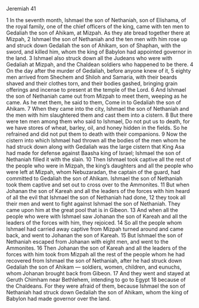 Jeremiah 41

1	In the seventh month, Ishmael the son of Nethaniah, son of Elishama, of the royal family, one of the chief officers of the king, came with ten men to Gedaliah the son of Ahikam, at Mizpah. As they ate bread together there at Mizpah,
2	Ishmael the son of Nethaniah and the ten men with him rose up and struck down Gedaliah the son of Ahikam, son of Shaphan, with the sword, and killed him, whom the king of Babylon had appointed governor in the land.
3	Ishmael also struck down all the Judeans who were with Gedaliah at Mizpah, and the Chaldean soldiers who happened to be there.
4	On the day after the murder of Gedaliah, before anyone knew of it,
5	eighty men arrived from Shechem and Shiloh and Samaria, with their beards shaved and their clothes torn, and their bodies gashed, bringing grain offerings and incense to present at the temple of the Lord.
6	And Ishmael the son of Nethaniah came out from Mizpah to meet them, weeping as he came. As he met them, he said to them, Come in to Gedaliah the son of Ahikam.
7	When they came into the city, Ishmael the son of Nethaniah and the men with him slaughtered them and cast them into a cistern.
8	But there were ten men among them who said to Ishmael, Do not put us to death, for we have stores of wheat, barley, oil, and honey hidden in the fields. So he refrained and did not put them to death with their companions.
9	Now the cistern into which Ishmael had thrown all the bodies of the men whom he had struck down along with Gedaliah was the large cistern that King Asa had made for defense against Baasha king of Israel; Ishmael the son of Nethaniah filled it with the slain.
10	Then Ishmael took captive all the rest of the people who were in Mizpah, the king’s daughters and all the people who were left at Mizpah, whom Nebuzaradan, the captain of the guard, had committed to Gedaliah the son of Ahikam. Ishmael the son of Nethaniah took them captive and set out to cross over to the Ammonites.
11	But when Johanan the son of Kareah and all the leaders of the forces with him heard of all the evil that Ishmael the son of Nethaniah had done,
12	they took all their men and went to fight against Ishmael the son of Nethaniah. They came upon him at the great pool that is in Gibeon.
13	And when all the people who were with Ishmael saw Johanan the son of Kareah and all the leaders of the forces with him, they rejoiced.
14	So all the people whom Ishmael had carried away captive from Mizpah turned around and came back, and went to Johanan the son of Kareah.
15	But Ishmael the son of Nethaniah escaped from Johanan with eight men, and went to the Ammonites.
16	Then Johanan the son of Kareah and all the leaders of the forces with him took from Mizpah all the rest of the people whom he had recovered from Ishmael the son of Nethaniah, after he had struck down Gedaliah the son of Ahikam — soldiers, women, children, and eunuchs, whom Johanan brought back from Gibeon.
17	And they went and stayed at Geruth Chimham near Bethlehem, intending to go to Egypt
18	because of the Chaldeans. For they were afraid of them, because Ishmael the son of Nethaniah had struck down Gedaliah the son of Ahikam, whom the king of Babylon had made governor over the land.

